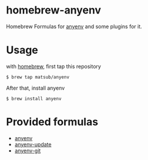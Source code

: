 # homebrew-anyenv
Homebrew Formulas for [anyenv](https://github.com/riywo/anyenv) and some plugins for it.


# Usage
with [homebrew](http://brew.sh/), first tap this repository

```
$ brew tap matsub/anyenv
```

After that, install anyenv

```
$ brew install anyenv
```


# Provided formulas
- [anyenv](https://github.com/riywo/anyenv)
- [anyenv-update](https://github.com/znz/anyenv-update)
- [anyenv-git](https://github.com/znz/anyenv-git)
